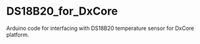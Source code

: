 # DS18B20_for_DxCore
Arduino code for interfacing with DS18B20 temperature sensor for DxCore platform.
